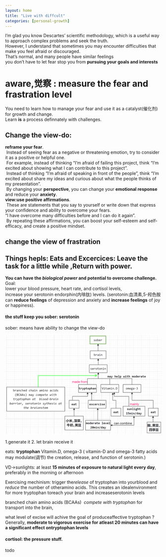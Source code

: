 ```yaml
---
layout: home
title: "Live with diffcult"
categories: [personal-growth]
---
```


I’m glad you know Descartes’ scientific methodology, which is a useful way to approach complex problems and seek the truth.  
However, I understand that sometimes you may encounter difficulties that make you feel afraid or discouraged.  
That’s normal, and many people have similar feelings  
you don’t have to let fear stop you from **pursuing your goals and interests**

# aware,觉察 : measure the fear and frastration level

You need to learn how to manage your fear and use it as a catalyst(催化剂) for growth and change.  
Learn **is** a process definnately with challenges.

## Change the view-do:

**reframe your fear**.  
 Instead of seeing fear as a negative or threatening emotion, try to consider it as a positive or helpful one.  
 For example, instead of thinking “I’m afraid of failing this project, think “I’m excited about showing what I can contribute to this project”.  
 Instead of thinking “I’m afraid of speaking in front of the people”, think “I’m excited about share my ideas and curious about what the people thinks of my presentation”.  
 By changing your **perspective**, you can change your **emotional response** and reduce your **anxiety**.  
**view:use positive affirmations**.  
 These are statements that you say to yourself or write down that express your confidence and ability to overcome your fears.  
 “I have overcome many difficulties before and I can do it again”.  
 By repeating these affirmations, you can boost your self-esteem and self-efficacy, and create a positive mindset.

## change the view of frastration

## Things hepls: Eats and Excercices: Leave the task for a little while ,Return with power.

**You can have the _biological power_ and potential to overcome challenge.**  
Goal:  
lower your blood pressure, heart rate, and cortisol levels,  
increase your serotonin endorphin(内啡肽) levels. (serotonin:血清素,5-羟色胺 can **reduce feelings** of depression and anxiety and **increase feelings** of joy or happiness).

#### the stuff keep you **sober**: serotonin

sober: means have ability to change the view-do

![Alt text](/assets/image-8.png)

1.generate it 2. let brain receive it

eats: **tryptophan** Vitamin.D, omega-3 ( vitamin-D and omega-3 fatty acids may modulate(调节) the creation, release, and function of serotonin.)

VD->sunlights: at least **15 minutes of exposure to natural light every day**, preferably in the morning or afternoon

Exercising mechinism:
trigger the*release* of tryptophan into yourblood and _reduce_ the number of otheramino acids. This creates an idealenvironment for more tryptophan toreach your brain and increaseserotonin levels

branched chain amino acids (BCAAs)  _compete with tryptophan_ for transport into the brain,

what level of excise will achive the goal of produceaffective tryptophan ?  
Generally, **moderate to vigorous exercise for atleast 20 minutes can have a significant effect ontryptophan levels**

#### cortisol: the pressure stuff.

todo
